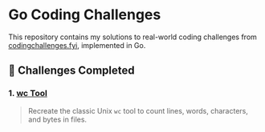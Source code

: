 # Go Coding Challenges

This repository contains my solutions to real-world coding challenges from [codingchallenges.fyi](https://codingchallenges.fyi/), implemented in Go.


## 🚀 Challenges Completed

### 1. [wc Tool](/wc/)

> Recreate the classic Unix `wc` tool to count lines, words, characters, and bytes in files.
